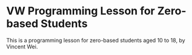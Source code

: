 # VW Programming Lesson for Zero-based Students

This is a programming lesson for zero-based students aged 10 to 18, by Vincent Wei.